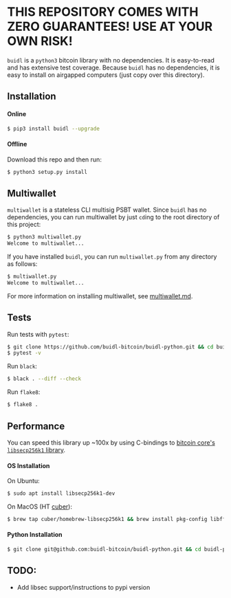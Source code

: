 # THIS REPOSITORY COMES WITH ZERO GUARANTEES! USE AT YOUR OWN RISK!

`buidl` is a `python3` bitcoin library with no dependencies.
It is easy-to-read and has extensive test coverage.
Because `buidl` has no dependencies, it is easy to install on airgapped computers (just copy over this directory).

## Installation

#### Online
```bash
$ pip3 install buidl --upgrade
```

#### Offline
Download this repo and then run:
```bash
$ python3 setup.py install
```

## Multiwallet
`multiwallet` is a stateless CLI multisig PSBT wallet.
Since `buidl` has no dependencies, you can run multiwallet by just `cd`ing to the root directory of this project:

```bash
$ python3 multiwallet.py
Welcome to multiwallet...
```

If you have installed `buidl`, you can run `multiwallet.py` from any directory as follows:
```bash
$ multiwallet.py
Welcome to multiwallet...
```

For more information on installing multiwallet, see [multiwallet.md](docs/multiwallet.md).

## Tests

Run tests with `pytest`:
```bash
$ git clone https://github.com/buidl-bitcoin/buidl-python.git && cd buidl-python
$ pytest -v
```

Run `black`:
```bash
$ black . --diff --check
```

Run `flake8`:
```bash
$ flake8 .
```

## Performance

You can speed this library up ~100x by using C-bindings to [bitcoin core's `libsecp256k1` library](https://github.com/bitcoin-core/secp256k1).

#### OS Installation

On Ubuntu:
```bash
$ sudo apt install libsecp256k1-dev
```

On MacOS (HT [cuber](https://github.com/cuber/homebrew-libsecp256k1)):
```bash
$ brew tap cuber/homebrew-libsecp256k1 && brew install pkg-config libffi libsecp256k1
```

#### Python Installation

```bash
$ git clone git@github.com:buidl-bitcoin/buidl-python.git && cd buidl-python && python3 -m pip install -r requirements-libsec.txt && python3 -m pip install --editable . && cd buidl && python libsec_build.py && cd ..
```

## TODO:
* Add libsec support/instructions to pypi version
